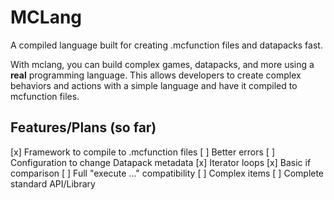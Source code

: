 # MCLang

A compiled language built for creating .mcfunction files and datapacks fast.

With mclang, you can build complex games, datapacks, and more using a
**real** programming language. This allows developers to create complex
behaviors and actions with a simple language and have it compiled to mcfunction files.

## Features/Plans (so far)

[x] Framework to compile to .mcfunction files
[ ] Better errors
[ ] Configuration to change Datapack metadata
[x] Iterator loops
[x] Basic if comparison
[ ] Full "execute ..." compatibility
[ ] Complex items
[ ] Complete standard API/Library
